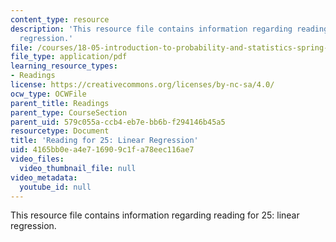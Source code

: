 ```yaml
---
content_type: resource
description: 'This resource file contains information regarding reading for 25: linear
  regression.'
file: /courses/18-05-introduction-to-probability-and-statistics-spring-2014/4165bb0ea4e716909c1fa78eec116ae7_MIT18_05S14_Reading25.pdf
file_type: application/pdf
learning_resource_types:
- Readings
license: https://creativecommons.org/licenses/by-nc-sa/4.0/
ocw_type: OCWFile
parent_title: Readings
parent_type: CourseSection
parent_uid: 579c055a-ccb4-eb7e-bb6b-f294146b45a5
resourcetype: Document
title: 'Reading for 25: Linear Regression'
uid: 4165bb0e-a4e7-1690-9c1f-a78eec116ae7
video_files:
  video_thumbnail_file: null
video_metadata:
  youtube_id: null
---
```

This resource file contains information regarding reading for 25: linear regression.
